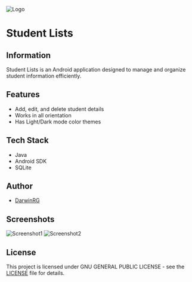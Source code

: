 ![Logo](path/to/logo.png)

# Student Lists

## Information

Student Lists is an Android application designed to manage and organize student information efficiently.

## Features

- Add, edit, and delete student details
- Works in all orientation
- Has Light/Dark mode color themes

## Tech Stack

- Java
- Android SDK
- SQLite

## Author

- [DarwinRG](https://github.com/DarwinRG)

## Screenshots

![Screenshot1](path/to/screenshot1.png)
![Screenshot2](path/to/screenshot2.png)


## License
This project is licensed under GNU GENERAL PUBLIC LICENSE - see the [LICENSE](LICENSE) file for details.